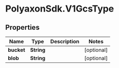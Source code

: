 # PolyaxonSdk.V1GcsType

## Properties
Name | Type | Description | Notes
------------ | ------------- | ------------- | -------------
**bucket** | **String** |  | [optional] 
**blob** | **String** |  | [optional] 


